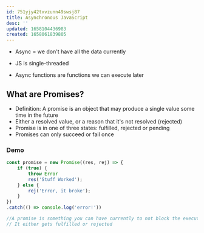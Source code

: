 ```yaml
---
id: 751yjy42txvzunn49swsj87
title: Asynchronous JavaScript
desc: ''
updated: 1658104436983
created: 1658061839805
---
```


- Async = we don't have all the data currently

- JS is single-threaded

- Async functions are functions we can execute later

## What are Promises?
- Definition: A promise is an object that may produce a single value some time in the future
- Either a resolved value, or a reason that it's not resolved (rejected)
- Promise is in one of three states: fulfilled, rejected or pending
- Promises can only succeed or fail once

### Demo
```js
const promise = new Promise((res, rej) => {
    if (true) {
        throw Error
        res('Stuff Worked');
    } else {
        rej('Error, it broke');
    }
})
.catch(() => console.log('error!'))

//A promise is something you can have currently to not block the execution of the code - the task happens in the background
// It either gets fulfilled or rejected
```